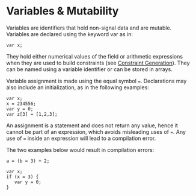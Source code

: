 # Variables & Mutability

Variables are identifiers that hold non-signal data and are mutable. Variables are declared using the keyword var as in:

```text
var x;
```

They hold either numerical values of the field or arithmetic expressions when they are used to build constraints (see [Constraint Generation](../constraint-generation)). They can be named using a variable identifier or can be stored in arrays.

Variable assignment is made using the equal symbol `=`. Declarations may also include an initialization, as in the following examples:

```text
var x;
x = 234556;
var y = 0;
var z[3] = [1,2,3];
```

An assignment is a statement and does not return any value, hence it cannot be part of an expression, which avoids misleading uses of `=`. Any use of `=` inside an expression will lead to a compilation error.

The two examples below would result in compilation errors:

```text
a = (b = 3) + 2;
```

```text
var x;
if (x = 3) {
   var y = 0;
}
```

